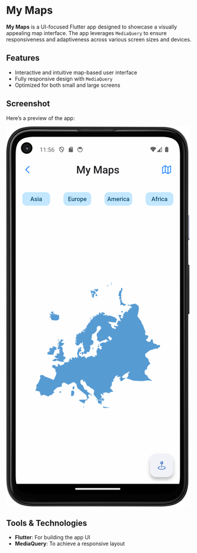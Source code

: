 # My Maps  

**My Maps** is a UI-focused Flutter app designed to showcase a visually appealing map interface. The app leverages `MediaQuery` to ensure responsiveness and adaptiveness across various screen sizes and devices.  

## Features  
- Interactive and intuitive map-based user interface  
- Fully responsive design with `MediaQuery`  
- Optimized for both small and large screens  

## Screenshot  
Here’s a preview of the app:  

![My Maps Screenshot](SS/s1.png)  

## Tools & Technologies  
- **Flutter**: For building the app UI  
- **MediaQuery**: To achieve a responsive layout  
